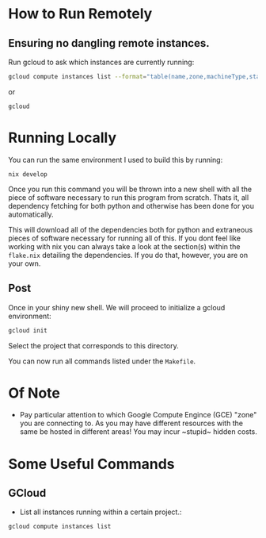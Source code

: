 # How to Run Remotely
## Ensuring no dangling remote instances.

Run gcloud to ask which instances are currently running:
```sh
gcloud compute instances list --format="table(name,zone,machineType,status,networkInterfaces[0].networkIP,networkInterfaces[0].accessConfigs[0].natIP)"
```
or 

```
gcloud 
```

# Running Locally

You can run the same environment I used to build this by running:

```
nix develop
```

Once you run this command you will be thrown into a new shell with all the piece of software necessary to run this program from scratch. Thats it, all dependency fetching for both python and otherwise has been done for you automatically.

This will download all of the dependencies both for python and extraneous pieces of software necessary for running all of this.
If you dont feel like working with nix you can always take a look at the section(s) within the `flake.nix` detailing the dependencies.
If you do that, however, you are on your own. 


## Post

Once in your shiny new shell. We will proceed to initialize a gcloud environment:

```sh
gcloud init
```

Select the project that corresponds to this directory.

You can now run all commands listed under the `Makefile`.

# Of Note
- Pay particular attention to which Google Compute Engince (GCE) "zone" you are connecting to. 
As you may have different resources with the same be hosted in different areas! You may incur ~stupid~ hidden costs.

# Some Useful Commands

## GCloud

- List all instances running within a certain project.:

```sh
gcloud compute instances list
```
